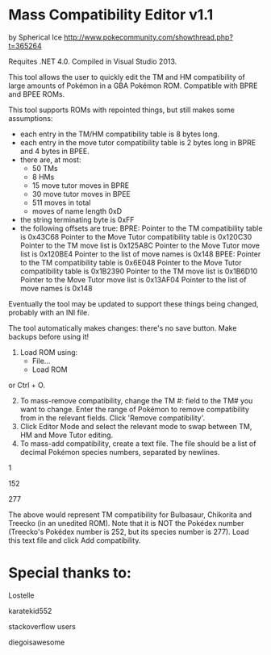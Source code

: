 # Mass Compatibility Editor v1.1
by Spherical Ice
http://www.pokecommunity.com/showthread.php?t=365264

Requites .NET 4.0. Compiled in Visual Studio 2013.

This tool allows the user to quickly edit the TM and HM compatibility of large amounts of Pokémon in a GBA Pokémon ROM.
Compatible with BPRE and BPEE ROMs.

This tool supports ROMs with repointed things, but still makes some assumptions:
- each entry in the TM/HM compatibility table is 8 bytes long.
- each entry in the move tutor compatibility table is 2 bytes long in BPRE and 4 bytes in BPEE.
- there are, at most:
	- 50 TMs
	- 8 HMs
	- 15 move tutor moves in BPRE
	- 30 move tutor moves in BPEE
	- 511 moves in total
	- moves of name length 0xD
- the string terminating byte is 0xFF
- the following offsets are true:
	BPRE:
        Pointer to the TM compatibility table is 0x43C68
        Pointer to the Move Tutor compatibility table is 0x120C30
        Pointer to the TM move list is 0x125A8C
        Pointer to the Move Tutor move list is 0x120BE4
        Pointer to the list of move names is 0x148
    BPEE:
        Pointer to the TM compatibility table is 0x6E048
        Pointer to the Move Tutor compatibility table is 0x1B2390
        Pointer to the TM move list is 0x1B6D10
        Pointer to the Move Tutor move list is 0x13AF04
        Pointer to the list of move names is 0x148

Eventually the tool may be updated to support these things being changed, probably with an INI file.

The tool automatically makes changes: there's no save button. Make backups before using it!

1. Load ROM using:
	- File...
	- Load ROM

or Ctrl + O.

2. To mass-remove compatibility, change the TM #: field to the TM# you want to change. Enter the range of Pokémon to remove compatibility from in the relevant fields. Click 'Remove compatibility'.
3. Click Editor Mode and select the relevant mode to swap between TM, HM and Move Tutor editing.
4. To mass-add compatibility, create a text file. The file should be a list of decimal Pokémon species numbers, separated by newlines.

1

152

277

The above would represent TM compatibility for Bulbasaur, Chikorita and Treecko (in an unedited ROM).
Note that it is NOT the Pokédex number (Treecko's Pokédex number is 252, but its species number is 277).
Load this text file and click Add compatibility.

# Special thanks to:
Lostelle

karatekid552

stackoverflow users

diegoisawesome
